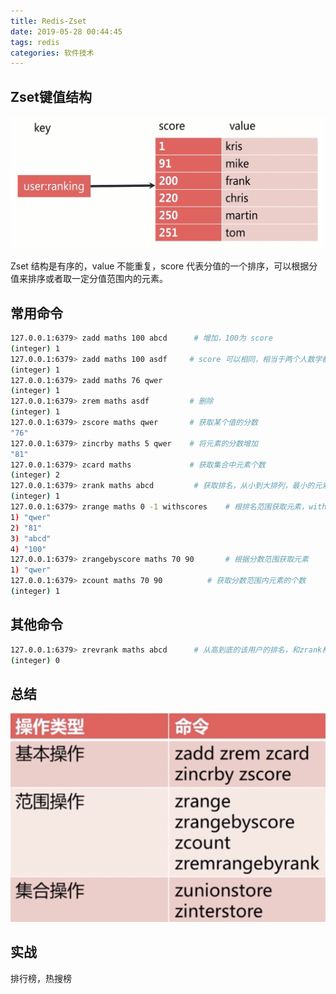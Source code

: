 ```yaml
---
title: Redis-Zset
date: 2019-05-28 00:44:45
tags: redis
categories: 软件技术
---
```


## Zset键值结构

![redis-9](/images/2019/redis-9.png)

Zset 结构是有序的，value 不能重复，score 代表分值的一个排序，可以根据分值来排序或者取一定分值范围内的元素。

## 常用命令

```bash
127.0.0.1:6379> zadd maths 100 abcd      # 增加，100为 score
(integer) 1
127.0.0.1:6379> zadd maths 100 asdf     # score 可以相同，相当于两个人数学都考了100分
(integer) 1
127.0.0.1:6379> zadd maths 76 qwer
(integer) 1
127.0.0.1:6379> zrem maths asdf         # 删除
(integer) 1
127.0.0.1:6379> zscore maths qwer       # 获取某个值的分数
"76"
127.0.0.1:6379> zincrby maths 5 qwer    # 将元素的分数增加
"81"
127.0.0.1:6379> zcard maths             # 获取集合中元素个数
(integer) 2
127.0.0.1:6379> zrank maths abcd         # 获取排名，从小到大排列，最小的元素为 0
(integer) 1
127.0.0.1:6379> zrange maths 0 -1 withscores    # 根排名范围获取元素，withscores 参数可选
1) "qwer"
2) "81"
3) "abcd"
4) "100"
127.0.0.1:6379> zrangebyscore maths 70 90       # 根据分数范围获取元素
1) "qwer"
127.0.0.1:6379> zcount maths 70 90          # 获取分数范围内元素的个数
(integer) 1
```

## 其他命令

```bash
127.0.0.1:6379> zrevrank maths abcd      # 从高到底的该用户的排名，和zrank相反，同理 zrevrange,zrevrangebyscore
(integer) 0
```

## 总结

![redis-10](/images/2019/redis-10.png)

## 实战

排行榜，热搜榜